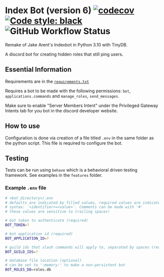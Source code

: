 # Index Bot (version 6) [![codecov](https://codecov.io/gh/KaceCottam/indexbot6/branch/master/graph/badge.svg?token=APPT7FJZK2)](https://codecov.io/gh/KaceCottam/indexbot6) [![Code style: black](https://img.shields.io/badge/code%20style-black-000000.svg)](https://github.com/psf/black) ![GitHub Workflow Status](https://img.shields.io/github/workflow/status/KaceCottam/indexbot6/Workflows)

Remake of Jake Arent's Indexbot in Python 3.10 with TinyDB.

A discord bot for creating hidden roles that still ping users.

## Essential Information

Requirements are in the [`requirements.txt`](requirements.txt)

Requires a bot to be made with the following permissions: `bot`, `applications.commands` and `manage_roles`, `send_messages`.

Make sure to enable "Server Members Intent" under the Privileged Gateway Intents tab for you bot in the discord developer website.

## How to use

Configuration is done via creation of a file titled `.env` in the same folder as the python script. This file is required to configure the bot.

## Testing

Tests can be run using `behave` which is a behavioral driven testing framework. See examples in the `features` folder.

### Example `.env` file

```bash
# <bot_directory>/.env
# defaults are indicated by filled values, required values are indicated by `?`
# syntax: `<identifier>=<value>`. Comments can be made with '#'
# these values are sensitive to trailing spaces!

# bot token to authenticate (required)
BOT_TOKEN=?

# bot application id (required)
BOT_APPLICATION_ID=?

# guild ids that slash commands will apply to, separated by spaces (required)
BOT_GUILD_IDS=?

# database file location (optional)
# can be set to ':memory:' to make a non-persistent bot
BOT_ROLES_DB=roles.db
```
